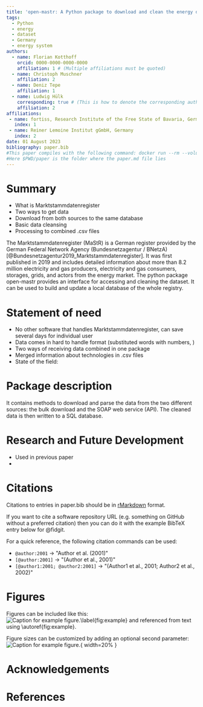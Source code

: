 ```yaml
---
title: 'open-mastr: A Python package to download and clean the energy database Marktstammdatenregister (MaStR)'
tags:
  - Python
  - energy
  - dataset
  - Germany
  - energy system
authors:
  - name: Florian Kotthoff
    orcid: 0000-0000-0000-0000
    affiliation: 1 # (Multiple affiliations must be quoted)
  - name: Christoph Muschner
    affiliation: 2
  - name: Deniz Tepe
    affiliation: 1
  - name: Ludwig Hülk
    corresponding: true # (This is how to denote the corresponding author)
    affiliation: 2
affiliations:
 - name: fortiss, Research Institute of the Free State of Bavaria, Germany
   index: 1
 - name: Reiner Lemoine Institut gGmbH, Germany
   index: 2
date: 01 August 2023
bibliography: paper.bib
#This paper compiles with the following command: docker run --rm --volume $PWD/paper:/data --user $(id -u):$(id -g) --env JOURNAL=joss openjournals/inara
#Here $PWD/paper is the folder where the paper.md file lies
---
```


# Summary
- What is Marktstammdatenregister
- Two ways to get data 
- Download from both sources to the same database
- Basic data cleansing
- Processing to combined .csv files

The Marktstammdatenregister (MaStR) is a German register provided by the German Federal Network Agency (Bundesnetzagentur / BNetzA) [@Bundesnetzagentur2019_Marktstammdatenregister].
It was first published in 2019 and includes detailed information about more than 8.2 million electricity and gas producers, electricity and gas consumers, storages, grids, and actors from the energy market.
The python package open-mastr provides an interface for accessing and cleaning the dataset.
It can be used to build and update a local database of the whole registry.


# Statement of need
- No other software that handles Marktstammdatenregister, can save several days for individual user
- Data comes in hard to handle format (substituted words with numbers, )
- Two ways of receiving data combined in one package
- Merged information about technologies in .csv files
- State of the field: 

# Package description
It contains methods to download and parse the data from the two different sources: the bulk download and the SOAP web service (API).
The cleaned data is then written to a SQL database.


# Research and Future Development
- Used in previous paper
- 

# Citations

Citations to entries in paper.bib should be in
[rMarkdown](http://rmarkdown.rstudio.com/authoring_bibliographies_and_citations.html)
format.

If you want to cite a software repository URL (e.g. something on GitHub without a preferred
citation) then you can do it with the example BibTeX entry below for @fidgit.

For a quick reference, the following citation commands can be used:
- `@author:2001`  ->  "Author et al. (2001)"
- `[@author:2001]` -> "(Author et al., 2001)"
- `[@author1:2001; @author2:2001]` -> "(Author1 et al., 2001; Author2 et al., 2002)"

# Figures

Figures can be included like this:
![Caption for example figure.\label{fig:example}](figure.png)
and referenced from text using \autoref{fig:example}.

Figure sizes can be customized by adding an optional second parameter:
![Caption for example figure.](figure.png){ width=20% }

# Acknowledgements



# References